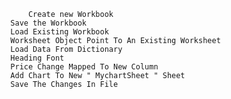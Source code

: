     	  Create new Workbook 
	  Save the Workbook 
	  Load Existing Workbook
	  Worksheet Object Point To An Existing Worksheet
	  Load Data From Dictionary
	  Heading Font
	  Price Change Mapped To New Column
	  Add Chart To New " MychartSheet " Sheet
	  Save The Changes In File
